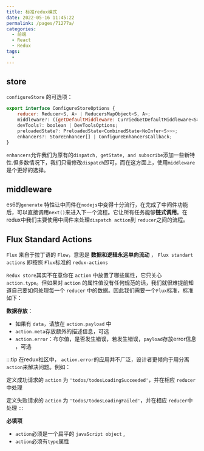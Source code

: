 ```yaml
---
title: 标准redux模式
date: 2022-05-16 11:45:22
permalink: /pages/71277a/
categories:
  - 前端
  - React
  - Redux
tags:
  - 
---
```


## store

`configureStore` 的可选项：
```javaScript
export interface ConfigureStoreOptions {
    reducer: Reducer<S, A> | ReducersMapObject<S, A>;
    middleware?: ((getDefaultMiddleware: CurriedGetDefaultMiddleware<S>) => M) | M;
    devTools?: boolean | DevToolsOptions;
    preloadedState?: PreloadedState<CombinedState<NoInfer<S>>>;
    enhancers?: StoreEnhancer[] | ConfigureEnhancersCallback;
}

```

`enhancers`允许我们为原有的`dispatch, getState, and subscribe`添加一些新特性.但多数情况下，我们只需修改`dispatch`即可，而在这方面上，使用`middleware`是个更好的选择。

## middleware

es6的`generate` 特性让中间件在`nodejs`中变得十分流行，在完成了中间件功能后，可以直接调用`next()`来进入下一个流程。它让所有任务能够**链式调用**。在redux中我们主要使用中间件来处理`dispatch action`到 `reducer`之间的流程。

## Flux Standard Actions

`Flux` 来自于拉丁语的 `Flow`，意思是 **数据和逻辑永远单向流动** ， `Flux standart actions` 即按照 `Flux`标准的 `redux-actions`

`Redux store`其实不在意你在 `action` 中放置了哪些属性，它只关心 `action.type`。但如果对 `action` 的属性值没有任何规范的话，我们就很难提前知道自己要如何处理每一个 `reducer` 中的数据。因此我们需要一个`Flux`标准，标准如下：

**数据存放**：
-   如果有 `data`，请放在 `action.payload` 中
-   `action.meta`存放额外的描述信息，可选
-   `action.error`：布尔值，是否发生错误，若发生错误，`payload`存放error信息 ，可选

:::tip
在redux社区中， `action.error`的应用并不广泛，设计者更倾向于用分离 `action`来解决问题。例如：

定义成功请求的 `action` 为 `'todos/todosLoadingSucceeded'`，并在相应 `reducer`中处理

定义失败请求的 `action` 为 `'todos/todosLoadingFailed'`，并在相应 `reducer`中处理
:::


**必填项**
-   `action`必须是一个扁平的 `javaScript object` , 
-   `action`必须有`type`属性






